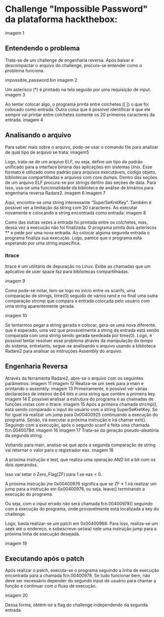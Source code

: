 # Challenge "Impossible Password" da plataforma hackthebox:

imagem 1 

## Entendendo o problema
Trata-se de um challenge de engenharia reversa.
Após baixar e descompactar o arquivo do challenge, procura-se entender como o problema funciona.

impossible_password.bin
imagem 2

Um asterisco (*) é printado na tela seguido por uma requisição de input.
imagem 3

Ao tentar colocar algo, o programa printa entre colchetes ([ ]) o que foi colocado como entrada. Outra coisa que é possível identificar é que ele sempre vai printar entre colchetes
somente os 20 primeiros caracteres da entrada.
imagem 4

## Analisando o arquivo
Para saber mais sobre o arquivo, pode-se usar o comando file para analisar de
qual tipo de arquivo se trata:
imagem5

Logo, trata-se de um arquivo ELF, ou seja, define um tipo de padrão unificado para a interface binária das aplicações em sistemas Unix. Esse formato é utilizado como padrão para arquivos executáveis, código objeto,
bibliotecas compartilhadas e arquivos com core dumps. Dentro das seções de um arquivo ELF procura-se por strings dentro das seções de data. Para isso, usa-se uma funcionalidade da biblioteca de análise de binários para
engenharia reversa Radare2.
imagem 6
imagem 7

Aqui, encontra-se uma string interessante “SuperSeKretKey”. 
Também é possível ver a limitação da string com 20 caracteres.
Ao executar novamente e colocando a string encontrada como entrada:
imagem 8

Como das outras vezes a entrada foi printada entre os colchetes, mas, dessa
vez a execução não foi finalizada.
O programa printa dois asteríscos ** e pede por uma nova entrada.
Ao colocar alguma segunda entrada o programa finaliza sua execução.
Logo, parece que o programa está esperando por uma string específica.

### ltrace
ltrace é um utilitário de depuração no Linux.
Exibe as chamadas que um aplicativo de user space faz para bibliotecas
compartilhadas.

imagem 9

Como pode-se notar, tem-se logo no início entre os scanfs, uma comparação de strings, time(0) seguido de vários rand e no final uma outra comparação strcmp que compara a entrada colocada pelo usuário com uma string
aparentemente gerada.

imagem 10

Se tentarmos pegar a string gerada e colocar, gera-se uma nova diferente.
que é esperado, uma vez que provavelmente a string de entrada está sendo comparada com uma string sendo gerada seedeada por time(0).
Logo, é possível tentar resolver esse problema através da manipulação do tempo do sistema, entretanto, segue-se analisando o arquivo usando a biblioteca Radare2 para analisar as instruções Assembly do arquivo.

## Engenharia Reversa
Através da ferramenta Radare2, abre-se o arquivo com os seguintes parâmetros:
imagem 11
imagem 12
Realiza-se um seek para a main e printando o assembly:
imagem 13
Primeiramente, é possível ver várias declarações de inteiros de 64 bits e uma string que contém a primeira key.
imagem 14
É possível analisar a estrutura do programa e as chamadas de funções vistas
com o ltrace.
imagem 15
Após a primeira chamada strcmp(), está sendo comparado o input do usuário com a string SuperSeKretKey.
Se for igual irá realizar um jump para 0x00400925 continuando a execução do programa.
Senão, irá executar a próxima instrução e irá chamar exit().
Seguindo com a execução, após o segundo scanf é feita uma chamada fcn.0040078d:
imagem 16
imagem 17
Trata-se da geração pseudo-aleatória da segunda string.

Voltando para main, analise-se que após a segunda comparação de string vai
retornar o valor para o registrador eax.
imagem 18

A próxima instrução é test, que realiza uma operação AND bit a bit com os dois
operandos.

Isso vai setar o Zero_Flag(ZF) para 1 se eax < 0.

A próxima instrução jne 0x00400976 significa que se ZF ≠ 1 irá realizar um jump para a instrução em 0x00400976, ou seja, leave() terminando a execução
do programa.

Ou seja, com o input errado não será chamada fcn.00400978() seguindo com a execução do programa, onde provavelmente está localizada a key do challenge.

Logo, basta realizar-se um patch em 0x00400968:
Para isso, realiza-se um seek até o endereço, e sobescreve-se(wa) nele
uma instrução jump para a próxima linha de execução desejada.

imagem 19

## Executando após o patch
Após realizar o patch, executa-se o programa seguindo a linha de execução encontrada para a chamada fcn.00400978.
Se tudo funcionar bem, não deve ser necessário depender do segundo input de usuário para chamar a função e continuar com o fluxo de execução.

imagem 20

Dessa forma, obtém-se a flag do challenge independendo da segunda entrada.

